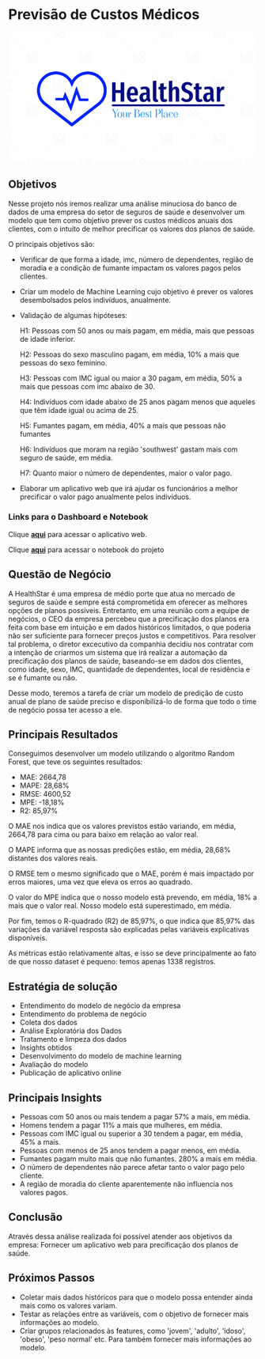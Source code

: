 
# Previsão de Custos Médicos
![Alt text](/images/logo.png)

## Objetivos

Nesse projeto nós iremos realizar uma análise minuciosa do banco de dados de uma empresa do setor de seguros de saúde e desenvolver um modelo que tem como objetivo prever os custos médicos anuais dos clientes, com o intuito de melhor precificar os valores dos planos de saúde.

O principais objetivos são:

- Verificar de que forma a idade, imc, número de dependentes, região de moradia e a condição de fumante impactam os valores pagos pelos clientes.

- Criar um modelo de Machine Learning cujo objetivo é prever os valores desembolsados pelos indivíduos, anualmente.

- Validação de algumas hipóteses:

    H1: Pessoas com 50 anos ou mais pagam, em média, mais que pessoas de idade inferior.

    H2: Pessoas do sexo masculino pagam, em média, 10% a mais que pessoas do sexo feminino.
    
    H3: Pessoas com IMC igual ou maior a 30 pagam, em média, 50% a mais que pessoas com imc abaixo de 30.
   
    H4: Indivíduos com idade abaixo de 25 anos pagam menos que aqueles que têm idade igual ou acima de 25.
   
    H5: Fumantes pagam, em média, 40% a mais que pessoas não fumantes
   
    H6: Indivíduos que moram na região 'southwest' gastam mais com seguro de saúde, em média.
   
    H7: Quanto maior o número de dependentes, maior o valor pago.


- Elaborar um aplicativo web que irá ajudar os funcionários a melhor precificar o valor pago anualmente pelos indivíduos.

### Links para o Dashboard e Notebook
Clique [**aqui**](https://huggingface.co/spaces/joaocalista/insurance-premium-prediction) para acessar o aplicativo web.

Clique [**aqui**](https://github.com/joaocalista/insurance_predict/blob/main/project.ipynb) para acessar o notebook do projeto

## Questão de Negócio

A HealthStar é uma empresa de médio porte que atua no mercado de seguros de saúde e sempre está comprometida em oferecer as melhores opções de planos possíveis. Entretanto, em uma reunião com a equipe de negócios, o CEO da empresa percebeu que a precificação dos planos era feita com base em intuição e em dados históricos limitados, o que poderia não ser suficiente para fornecer preços justos e competitivos. Para resolver tal problema, o diretor excecutivo da companhia decidiu nos contratar com a intenção de criarmos um sistema que irá realizar a automação da precificação dos planos de saúde, baseando-se em dados dos clientes,  como idade, sexo, IMC, quantidade de dependentes, local de residência e se é fumante ou não.

Desse modo, teremos a tarefa de criar um modelo de predição de custo anual de plano de saúde preciso e disponibilizá-lo de forma que todo o time de negócio possa ter acesso a ele.

## Principais Resultados
Conseguimos desenvolver um modelo utilizando o algorítmo Random Forest, que teve os seguintes resultados:

- MAE: 2664,78
- MAPE: 28,68%
- RMSE: 4600,52
- MPE: -18,18%
- R2: 85,97%

O MAE nos indica que os valores previstos estão variando, em média, 2664,78 para cima ou para baixo em relação ao valor real.

O MAPE informa que as nossas predições estão, em média, 28,68% distantes dos valores reais.

O RMSE tem o mesmo significado que o MAE, porém é mais impactado por erros maiores, uma vez que eleva os erros ao quadrado.

O valor do MPE indica que o nosso modelo está prevendo, em média, 18% a mais que o valor real. Nosso modelo está superestimado, em média.

Por fim, temos o R-quadrado (R2) de 85,97%, o que indica que 85,97% das variações da variável resposta são explicadas pelas variáveis explicativas disponíveis.

As métricas estão relativamente altas, e isso se deve principalmente ao fato de que nosso dataset é pequeno: temos apenas 1338 registros.


## Estratégia de solução
- Entendimento do modelo de negócio da empresa
- Entendimento do problema de negócio
- Coleta dos dados
- Análise Exploratória dos Dados
- Tratamento e limpeza dos dados
- Insights obtidos
- Desenvolvimento do modelo de machine learning
- Avaliação do modelo
- Publicação de aplicativo online

## Principais Insights
- Pessoas com 50 anos ou mais tendem a pagar 57% a mais, em média.
- Homens tendem a pagar 11% a mais que mulheres, em média.
- Pessoas com IMC igual ou superior a 30 tendem a pagar, em média, 45% a mais.
- Pessoas com menos de 25 anos tendem a pagar menos, em média.
- Fumantes pagam muito mais que não fumantes. 280% a mais em média.
- O número de dependentes não parece afetar tanto o valor pago pelo cliente.
- A região de moradia do cliente aparentemente não influencia nos valores pagos.

## Conclusão
Através dessa análise realizada foi possível atender aos objetivos da empresa:
Fornecer um aplicativo web para precificação dos planos de saúde.

## Próximos Passos
- Coletar mais dados históricos para que o modelo possa entender ainda mais como os valores variam.
- Testar as relações entre as variáveis, com o objetivo de fornecer mais informações ao modelo.
- Criar grupos relacionados às features, como 'jovem', 'adulto', 'idoso', 'obeso', 'peso normal' etc. Para também fornecer mais informações ao modelo.
